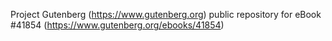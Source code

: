 Project Gutenberg (https://www.gutenberg.org) public repository for eBook #41854 (https://www.gutenberg.org/ebooks/41854)
